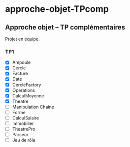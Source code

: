 # approche-objet-TPcomp
## Approche objet – TP complémentaires

Projet en équipe.

### TP1
- [x] Ampoule
- [x] Cercle
- [x] Facture
- [x] Date
- [x] CercleFactory
- [x] Operations
- [x] CalculMoyenne
- [x] Theatre
- [ ] Manipulation Chaine
- [ ] Forme
- [ ] CalculSalaire
- [ ] Immobilier
- [ ] TheatrePro
- [ ] Parseur
- [ ] Jeu de rôle